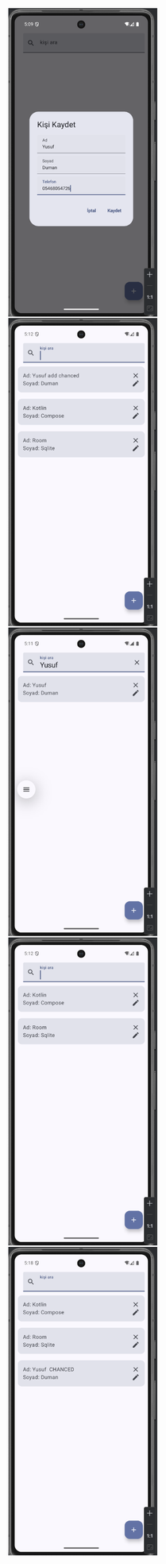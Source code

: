 <img src="https://github.com/dumanYusuf/RoomCrud/blob/master/Room1.png?raw=true" width="300" />
<img src="https://github.com/dumanYusuf/RoomCrud/blob/master/Room2.png?raw=true" width="300" />
<img src="https://github.com/dumanYusuf/RoomCrud/blob/master/Room3.png?raw=true" width="300" />
<img src="https://github.com/dumanYusuf/RoomCrud/blob/master/Room4.png?raw=true" width="300" />
<img src="https://github.com/dumanYusuf/RoomCrud/blob/master/Room5.png?raw=true" width="300" />
